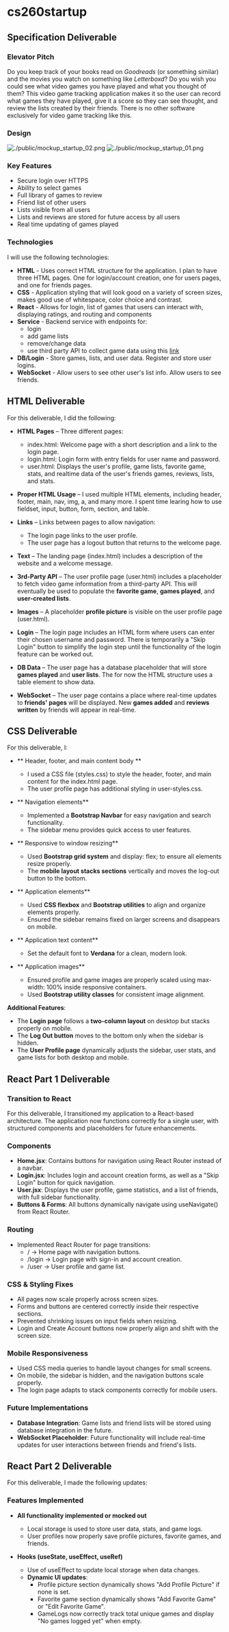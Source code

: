 # cs260startup
## Specification Deliverable

### Elevator Pitch
Do you keep track of your books read on *Goodreads* (or something similar) and the movies you watch on something like *Letterboxd*? Do you wish you could see what video games you have played and what you thought of them? This video game tracking application makes it so the user can record what games they have played, give it a score so they can see thought, and review the lists created by their friends. There is no other software exclusively for video game tracking like this.

### Design
![./public/mockup_startup_02.png](https://github.com/kilom3ters/cs260startup/blob/main/mockup_startup_02.png)
![./public/mockup_startup_01.png](https://github.com/kilom3ters/cs260startup/blob/main/mockup_startup_01.png)


### Key Features
- Secure login over HTTPS
- Ability to select games
- Full library of games to review
- Friend list of other users
- Lists visible from all users
- Lists and reviews are stored for future access by all users
- Real time updating of games played

### Technologies
I will use the following technologies:
- **HTML** - Uses correct HTML structure for the application. I plan to have three HTML pages. One for login/account creation, one for users pages, and one for friends pages.
- **CSS** - Application styling that will look good on a variety of screen sizes, makes good use of whitespace, color choice and contrast.
- **React** - Allows for login, list of games that users can interact with, displaying ratings, and routing and components
- **Service** - Backend service with endpoints for:
    - login
    - add game lists
    - remove/change data
    - use third party API to collect game data using this [link](https://www.igdb.com/api)
- **DB/Login** - Store games, lists, and user data. Register and store user logins.
- **WebSocket** - Allow users to see other user's list info. Allow users to see friends.

## HTML Deliverable

For this deliverable, I did the following:

- **HTML Pages** – Three different pages:  
  - index.html: Welcome page with a short description and a link to the login page.  
  - login.html: Login form with entry fields for user name and password.  
  - user.html: Displays the user's profile, game lists, favorite game, stats, and realtime data of the user's friends games, reviews, lists, and stats.

- **Proper HTML Usage** – I used multiple HTML elements, including header, footer, main, nav, img, a, and many more. I spent time learing how to use fieldset, input, button, form, section, and table.

- **Links** – Links between pages to allow navigation:  
  - The login page links to the user profile.  
  - The user page has a logout button that returns to the welcome page.  

- **Text** – The landing page (index.html) includes a description of the website and a welcome message.  

- **3rd-Party API** – The user profile page (user.html) includes a placeholder to fetch video game information from a third-party API. This will eventually be used to populate the **favorite game**, **games played**, and **user-created lists**.  

- **Images** – A placeholder **profile picture** is visible on the user profile page (user.html).  

- **Login** – The login page includes an HTML form where users can enter their chosen username and password. There is temporarily a "Skip Login" button to simplify the login step until the functionality of the login feature can be worked out.

- **DB Data** – The user page has a database placeholder that will store **games played** and **user lists**. The for now the HTML structure uses a table element to show data.  

- **WebSocket** – The user page contains a place where real-time updates to **friends' pages** will be displayed. New **games added** and **reviews written** by friends will appear in real-time.  

## CSS Deliverable

For this deliverable, I:

- ** Header, footer, and main content body **  
  - I used a CSS file (styles.css) to style the header, footer, and main content for the index.html page.
  - The user profile page has additional styling in user-styles.css.

- ** Navigation elements**  
  - Implemented a **Bootstrap Navbar** for easy navigation and search functionality.
  - The sidebar menu provides quick access to user features.

- ** Responsive to window resizing**  
  - Used **Bootstrap grid system** and display: flex; to ensure all elements resize properly.
  - The **mobile layout stacks sections** vertically and moves the log-out button to the bottom.

- ** Application elements**  
  - Used **CSS flexbox** and **Bootstrap utilities** to align and organize elements properly.
  - Ensured the sidebar remains fixed on larger screens and disappears on mobile.

- ** Application text content**  
  - Set the default font to **Verdana** for a clean, modern look.

- ** Application images**  
  - Ensured profile and game images are properly scaled using max-width: 100% inside responsive containers.
  - Used **Bootstrap utility classes** for consistent image alignment.

 **Additional Features**:
- The **Login page** follows a **two-column layout** on desktop but stacks properly on mobile.
- The **Log Out button** moves to the bottom only when the sidebar is hidden.
- The **User Profile page** dynamically adjusts the sidebar, user stats, and game lists for both desktop and mobile.

## React Part 1 Deliverable

### Transition to React
For this deliverable, I transitioned my application to a React-based architecture. The application now functions correctly for a single user, with structured components and placeholders for future enhancements.

### Components
- **Home.jsx**: Contains buttons for navigation using React Router instead of a navbar.
- **Login.jsx**: Includes login and account creation forms, as well as a "Skip Login" button for quick navigation.
- **User.jsx**: Displays the user profile, game statistics, and a list of friends, with full sidebar functionality.
- **Buttons & Forms**: All buttons dynamically navigate using useNavigate() from React Router.

### Routing
- Implemented React Router for page transitions:
  - / → Home page with navigation buttons.
  - /login → Login page with sign-in and account creation.
  - /user → User profile and game list.

### CSS & Styling Fixes
- All pages now scale properly across screen sizes.
- Forms and buttons are centered correctly inside their respective sections.
- Prevented shrinking issues on input fields when resizing.
- Login and Create Account buttons now properly align and shift with the screen size.

### Mobile Responsiveness
- Used CSS media queries to handle layout changes for small screens.
- On mobile, the sidebar is hidden, and the navigation buttons scale properly.
- The login page adapts to stack components correctly for mobile users.

### Future Implementations
- **Database Integration**: Game lists and friend lists will be stored using database integration in the future.
- **WebSocket Placeholder**: Future functionality will include real-time updates for user interactions between friends and friend's lists.

## React Part 2 Deliverable

For this deliverable, I made the following updates:

### Features Implemented
- **All functionality implemented or mocked out**  
  - Local storage is used to store user data, stats, and game logs.  
  - User profiles now properly save profile pictures, favorite games, and friends.

- **Hooks (useState, useEffect, useRef)**
  - Use of useEffect to update local storage when data changes.  
  - **Dynamic UI updates**:
    - Profile picture section dynamically shows "Add Profile Picture" if none is set.
    - Favorite game section dynamically shows "Add Favorite Game" or "Edit Favorite Game".
    - GameLogs now correctly track total unique games and display "No games logged yet" when empty.
